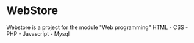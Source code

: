 # WebStore
Webstore is a project for the module "Web programming" 
HTML - CSS - PHP - Javascript - Mysql
